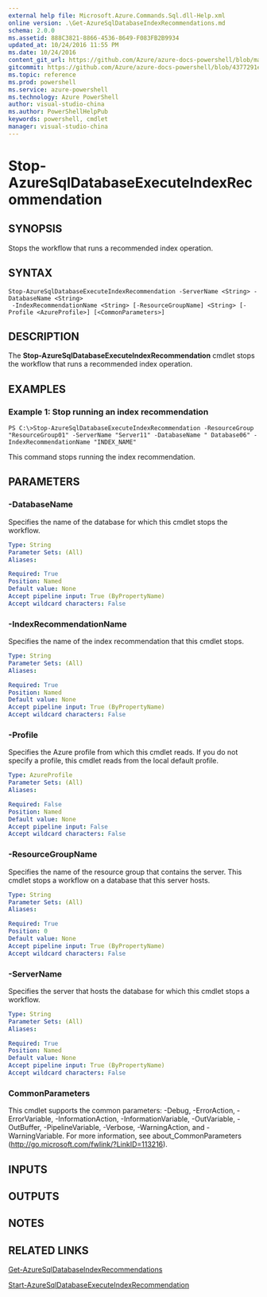 ```yaml
---
external help file: Microsoft.Azure.Commands.Sql.dll-Help.xml
online version: .\Get-AzureSqlDatabaseIndexRecommendations.md
schema: 2.0.0
ms.assetid: 888C3821-8866-4536-8649-F083FB2B9934
updated_at: 10/24/2016 11:55 PM
ms.date: 10/24/2016
content_git_url: https://github.com/Azure/azure-docs-powershell/blob/master/azureps-cmdlets-docs/ResourceManager/AzureRM.Sql/v0.9.8/Stop-AzureSqlDatabaseExecuteIndexRecommendation.md
gitcommit: https://github.com/Azure/azure-docs-powershell/blob/4377291ee360e58e2c1c5d644155daf6a0279055/azureps-cmdlets-docs/ResourceManager/AzureRM.Sql/v0.9.8/Stop-AzureSqlDatabaseExecuteIndexRecommendation.md
ms.topic: reference
ms.prod: powershell
ms.service: azure-powershell
ms.technology: Azure PowerShell
author: visual-studio-china
ms.author: PowerShellHelpPub
keywords: powershell, cmdlet
manager: visual-studio-china
---
```


# Stop-AzureSqlDatabaseExecuteIndexRecommendation

## SYNOPSIS
Stops the workflow that runs a recommended index operation.

## SYNTAX

```
Stop-AzureSqlDatabaseExecuteIndexRecommendation -ServerName <String> -DatabaseName <String>
 -IndexRecommendationName <String> [-ResourceGroupName] <String> [-Profile <AzureProfile>] [<CommonParameters>]
```

## DESCRIPTION
The **Stop-AzureSqlDatabaseExecuteIndexRecommendation** cmdlet stops the workflow that runs a recommended index operation.

## EXAMPLES

### Example 1: Stop running an index recommendation
```
PS C:\>Stop-AzureSqlDatabaseExecuteIndexRecommendation -ResourceGroup "ResourceGroup01" -ServerName "Server11" -DatabaseName " Database06" -IndexRecommendationName "INDEX_NAME"
```

This command stops running the index recommendation.

## PARAMETERS

### -DatabaseName
Specifies the name of the database for which this cmdlet stops the workflow.

```yaml
Type: String
Parameter Sets: (All)
Aliases: 

Required: True
Position: Named
Default value: None
Accept pipeline input: True (ByPropertyName)
Accept wildcard characters: False
```

### -IndexRecommendationName
Specifies the name of the index recommendation that this cmdlet stops.

```yaml
Type: String
Parameter Sets: (All)
Aliases: 

Required: True
Position: Named
Default value: None
Accept pipeline input: True (ByPropertyName)
Accept wildcard characters: False
```

### -Profile
Specifies the Azure profile from which this cmdlet reads.
If you do not specify a profile, this cmdlet reads from the local default profile.

```yaml
Type: AzureProfile
Parameter Sets: (All)
Aliases: 

Required: False
Position: Named
Default value: None
Accept pipeline input: False
Accept wildcard characters: False
```

### -ResourceGroupName
Specifies the name of the resource group that contains the server.
This cmdlet stops a workflow on a database that this server hosts.

```yaml
Type: String
Parameter Sets: (All)
Aliases: 

Required: True
Position: 0
Default value: None
Accept pipeline input: True (ByPropertyName)
Accept wildcard characters: False
```

### -ServerName
Specifies the server that hosts the database for which this cmdlet stops a workflow.

```yaml
Type: String
Parameter Sets: (All)
Aliases: 

Required: True
Position: Named
Default value: None
Accept pipeline input: True (ByPropertyName)
Accept wildcard characters: False
```

### CommonParameters
This cmdlet supports the common parameters: -Debug, -ErrorAction, -ErrorVariable, -InformationAction, -InformationVariable, -OutVariable, -OutBuffer, -PipelineVariable, -Verbose, -WarningAction, and -WarningVariable. For more information, see about_CommonParameters (http://go.microsoft.com/fwlink/?LinkID=113216).

## INPUTS

## OUTPUTS

## NOTES

## RELATED LINKS

[Get-AzureSqlDatabaseIndexRecommendations](./Get-AzureSqlDatabaseIndexRecommendations.md)

[Start-AzureSqlDatabaseExecuteIndexRecommendation](./Start-AzureSqlDatabaseExecuteIndexRecommendation.md)


